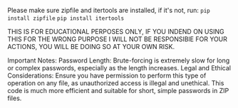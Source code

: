 Please make sure zipfile and itertools are installed, if it's not, run: `pip install zipfile` `pip install itertools`

THIS IS FOR EDUCATIONAL PERPOSES ONLY, IF YOU INDEND ON USING THIS FOR THE WRONG PURPOSE I WILL NOT BE RESPONSIBlE FOR YOUR ACTIONS, YOU WILL BE DOING SO AT YOUR OWN RISK.

Important Notes:
Password Length: Brute-forcing is extremely slow for long or complex passwords, especially as the length increases.
Legal and Ethical Considerations: Ensure you have permission to perform this type of operation on any file, as unauthorized access is illegal and unethical.
This code is much more efficient and suitable for short, simple passwords in ZIP files.

